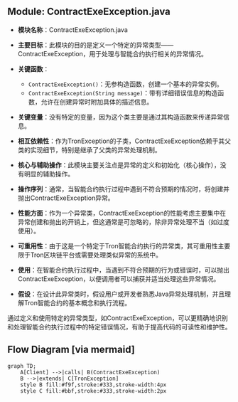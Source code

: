 ## Module: ContractExeException.java
- **模块名称**：ContractExeException.java

- **主要目标**：此模块的目的是定义一个特定的异常类型——ContractExeException，用于处理与智能合约执行相关的异常情况。

- **关键函数**：
  - `ContractExeException()`：无参构造函数，创建一个基本的异常实例。
  - `ContractExeException(String message)`：带有详细错误信息的构造函数，允许在创建异常时附加具体的描述信息。

- **关键变量**：没有特定的变量，因为这个类主要是通过其构造函数来传递异常信息。

- **相互依赖性**：作为TronException的子类，ContractExeException依赖于其父类的实现细节，特别是继承了父类的异常处理机制。

- **核心与辅助操作**：此模块主要关注点是异常的定义和初始化（核心操作），没有明显的辅助操作。

- **操作序列**：通常，当智能合约执行过程中遇到不符合预期的情况时，将创建并抛出ContractExeException异常。

- **性能方面**：作为一个异常类，ContractExeException的性能考虑主要集中在异常创建和抛出的开销上，但这通常是可忽略的，除非异常处理不当（如过度使用）。

- **可重用性**：由于这是一个特定于Tron智能合约执行的异常类，其可重用性主要限于Tron区块链平台或需要处理类似异常的系统中。

- **使用**：在智能合约执行过程中，当遇到不符合预期的行为或错误时，可以抛出ContractExeException，以便调用者可以捕获并适当处理这些异常情况。

- **假设**：在设计此异常类时，假设用户或开发者熟悉Java异常处理机制，并且理解Tron智能合约的基本概念和执行流程。

通过定义和使用特定的异常类型，如ContractExeException，可以更精确地识别和处理智能合约执行过程中的特定错误情况，有助于提高代码的可读性和维护性。
## Flow Diagram [via mermaid]
```mermaid
graph TD;
    A[Client] -->|calls| B(ContractExeException)
    B -->|extends| C[TronException]
    style B fill:#f9f,stroke:#333,stroke-width:4px
    style C fill:#bbf,stroke:#333,stroke-width:2px
```
